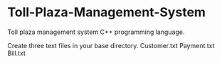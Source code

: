 # Toll-Plaza-Management-System
Toll plaza management system C++ programming language.

                               
Create three text files in your base directory.
 Customer.txt
 Payment.txt
 Bill.txt
